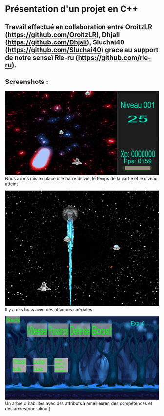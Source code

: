 # Présentation d'un projet en C++

## Travail effectué en collaboration entre OroitzLR (https://github.com/OroitzLR), Dhjali (https://github.com/Dhjali), Sluchai40 (https://github.com/Sluchai40) grace au support de notre senseï Rle-ru (https://github.com/rle-ru).

## Screenshots :
![Texte alternatif](./assets/screens/Captura%20de%20pantalla%202023-11-26%20134324.png "Nous avons mis en place une barre de vie, le temps de la partie et le niveau atteint")
Nous avons mis en place une barre de vie, le temps de la partie et le niveau atteint

![Texte alternatif](./assets/screens/Captura%20de%20pantalla%202023-11-26%20134351.png "Il y a des boss avec des attaques spéciales")
Il y a des boss avec des attaques spéciales

![Texte alternatif](./assets/screens/Captura%20de%20pantalla%202023-11-26%20180211.png "Un arbre d'habilités avec des attributs à ameilleurer, des compétences et des armes(non-about)")
Un arbre d'habilités avec des attributs à ameilleurer, des compétences et des armes(non-about)